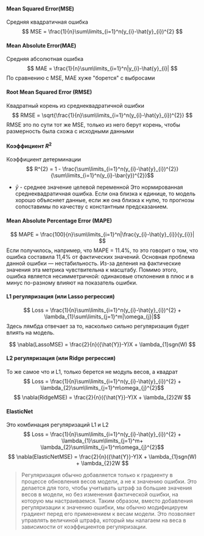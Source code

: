 #### Mean Squared Error(MSE)
Средняя квадратичная ошибка 
$$ MSE = \frac{1}{n}\sum\limits_{i=1}^n(y_{i}-\hat{y}_{i})^{2} $$

#### Mean Absolute Error(MAE)
Средняя абсолютная ошибка 
$$ MAE = \frac{1}{n}\sum\limits_{i=1}^n|y_{i}-\hat{y}_{i}| $$
По сравнению с MSE, MAE хуже "борется" с выбросами

#### Root Mean Squared Error (RMSE)
Квадратный корень из среднеквадратичной ошибки
$$ RMSE = \sqrt{\frac{1}{n}\sum\limits_{i=1}^n(y_{i}-\hat{y}_{i})^{2}} $$
RMSE это по сути тот же MSE, только из него берут корень, чтобы размерность была схожа с исходными данными

#### Коэффициент $R^{2}$
Коэффициент детерминации
$$ R^{2} = 1 - \frac{\sum\limits_{i=1}^n(y_{i}-\hat{y}_{i})^{2}}{\sum\limits_{i=1}^n(y_{i}-\bar{y})^{2}}$$
- $\bar{y}$ - среднее значение целевой переменной
Это нормированная среднеквадратичная ошибка. Если она близка к единице, то модель хорошо объясняет данные, если же она близка к нулю, то прогнозы сопоставимы по качеству с константным предсказанием.

#### Mean Absolute Percentage Error (MAPE)
$$ MAPE = \frac{100}{n}\sum\limits_{i=1}^n|\frac{y_{i}-\hat{y}_{i}}{y_{i}}| $$
 Если получилось, например, что MAPE = 11.4%, то это говорит о том, что ошибка составила 11,4% от фактических значений. Основная проблема данной ошибки — нестабильность. Из-за деления на фактические значения эта метрика чувствительна к масштабу. Помимо этого, ошибка является несимметричной: одинаковые отклонения в плюс и в минус по-разному влияют на показатель ошибки.

 #### L1 регуляризация (или Lasso регрессия)
 $$ Loss = \frac{1}{n}\sum\limits_{i=1}^n(y_{i}-\hat{y}_{i})^{2} + \lambda_{1}\sum\limits_{j=1}^m|\omega_{j}|$$
 Здесь лямбда отвечает за то, насколько сильно регуляризация будет влиять на модель.

 $$ \nabla(LassoMSE) = \frac{2}{n}({\hat{Y}}-Y)X + \lambda_{1}sgn(W) $$

 #### L2 регуляризация (или Ridge регрессия)
 То же самое что и L1, только берется не модуль весов, а квадрат
$$ Loss = \frac{1}{n}\sum\limits_{i=1}^n(y_{i}-\hat{y}_{i})^{2} + \lambda_{2}\sum\limits_{j=1}^m\omega_{j}^{2}$$
$$ \nabla(RidgeMSE) = \frac{2}{n}({\hat{Y}}-Y)X + \lambda_{2}2W $$

#### ElasticNet
Это комбинация регуляризаций L1 и L2
$$ Loss = \frac{1}{n}\sum\limits_{i=1}^n(y_{i}-\hat{y}_{i})^{2} + \lambda_{1}\sum\limits_{j=1}^m+ \lambda_{2}\sum\limits_{j=1}^m\omega_{j}^{2}$$
$$ \nabla(ElasticNetMSE) = \frac{2}{n}({\hat{Y}}-Y)X + \lambda_{1}sgn(W) + \lambda_{2}2W $$

> Регуляризация обычно добавляется только к градиенту в процессе обновления весов модели, а не к значению ошибки. Это делается для того, чтобы учитывать штраф за большие значения весов в модели, но без изменения фактической ошибки, на которую мы настраиваемся. Таким образом, вместо добавления регуляризации к значению ошибки, мы обычно модифицируем градиент перед его применением к весам модели. Это позволяет управлять величиной штрафа, который мы налагаем на веса в зависимости от коэффициентов регуляризации.